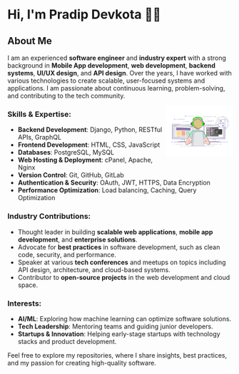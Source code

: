 # Hi, I'm Pradip Devkota 👨‍💻

## About Me
I am an experienced **software engineer** and **industry expert** with a strong background in **Mobile App development**, **web development**, **backend systems**, **UI/UX design**, and **API design**. Over the years, I have worked with various technologies to create scalable, user-focused systems and applications. I am passionate about continuous learning, problem-solving, and contributing to the tech community.

<div style="float: right;">
  <img src="212748842-9fcbad5b-6173-4175-8a61-521f3dbb7514.gif" alt="Profile Picture" width="150" />
</div>

### Skills & Expertise:
- **Backend Development**: Django, Python, RESTful APIs, GraphQL
- **Frontend Development**: HTML, CSS, JavaScript
- **Databases**: PostgreSQL, MySQL
- **Web Hosting & Deployment**: cPanel, Apache, Nginx
- **Version Control**: Git, GitHub, GitLab
- **Authentication & Security**: OAuth, JWT, HTTPS, Data Encryption
- **Performance Optimization**: Load balancing, Caching, Query Optimization

### Industry Contributions:
- Thought leader in building **scalable web applications**, **mobile app development**, and **enterprise solutions**.
- Advocate for **best practices** in software development, such as clean code, security, and performance.
- Speaker at various **tech conferences** and meetups on topics including API design, architecture, and cloud-based systems.
- Contributor to **open-source projects** in the web development and cloud space.

### Interests:
- **AI/ML**: Exploring how machine learning can optimize software solutions.
- **Tech Leadership**: Mentoring teams and guiding junior developers.
- **Startups & Innovation**: Helping early-stage startups with technology stacks and product development.

Feel free to explore my repositories, where I share insights, best practices, and my passion for creating high-quality software.
